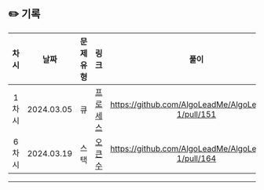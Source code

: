 ## ✏️ 기록

| 차시  |    날짜    | 문제유형 |                                    링크                                     |                        풀이                         |
| :---: | :--------: | :------: | :-------------------------------------------------------------------------: | :-------------------------------------------------: |
| 1차시 | 2024.03.05 |    큐    | [프로세스](https://school.programmers.co.kr/learn/courses/30/lessons/42587) | https://github.com/AlgoLeadMe/AlgoLeadMe-1/pull/151 |
| 6차시 | 2024.03.19 |   스택   |               [오큰수](https://www.acmicpc.net/problem/17298)               | https://github.com/AlgoLeadMe/AlgoLeadMe-1/pull/164 |

---
